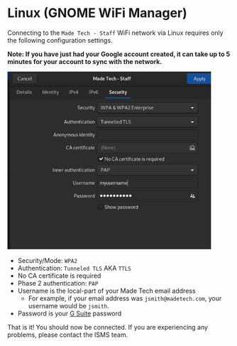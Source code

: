 # Linux (GNOME WiFi Manager)

Connecting to the `Made Tech - Staff` WiFi network via Linux requires only the following configuration settings.

**Note: If you have just had your Google account created, it can take up to 5 minutes for your account to sync with the network.**

<img src="/guides/wifi/images/linux/linux-gnome-wifi-settings.png" height="400" />

- Security/Mode: `WPA2`
- Authentication: `Tunneled TLS` AKA `TTLS`
- No CA certificate is required
- Phase 2 authentication: `PAP`
- Username is the local-part of your Made Tech email address
  - For example, if your email address was `jsmith@madetech.com`, your username would be `jsmith`.
- Password is your [G Suite](http://gsuite.google.com) password

That is it! You should now be connected. If you are experiencing any problems, please contact the ISMS team.
